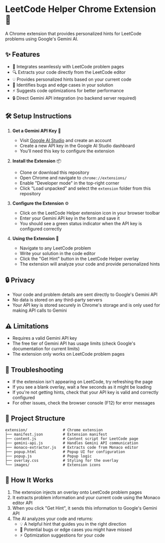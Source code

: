 # LeetCode Helper Chrome Extension 🧩

A Chrome extension that provides personalized hints for LeetCode problems using Google's Gemini AI.

## ✨ Features

- 🔗 Integrates seamlessly with LeetCode problem pages
- 🔍 Extracts your code directly from the LeetCode editor
- 💡 Provides personalized hints based on your current code
- 🐞 Identifies bugs and edge cases in your solution
- ⚡ Suggests code optimizations for better performance
- 🔒 Direct Gemini API integration (no backend server required)

## 🛠️ Setup Instructions

1. **Get a Gemini API Key** 🔑
   - Visit [Google AI Studio](https://aistudio.google.com/apikey) and create an account
   - Create a new API key in the Google AI Studio dashboard
   - You'll need this key to configure the extension

2. **Install the Extension** 📦
   - Clone or download this repository
   - Open Chrome and navigate to `chrome://extensions/`
   - Enable "Developer mode" in the top-right corner
   - Click "Load unpacked" and select the `extension` folder from this repository

3. **Configure the Extension** ⚙️
   - Click on the LeetCode Helper extension icon in your browser toolbar
   - Enter your Gemini API key in the form and save it
   - You should see a green status indicator when the API key is configured correctly

4. **Using the Extension** 🚀
   - Navigate to any LeetCode problem
   - Write your solution in the code editor
   - Click the "Get Hint" button in the LeetCode Helper overlay
   - The extension will analyze your code and provide personalized hints

## 🔒 Privacy

- Your code and problem details are sent directly to Google's Gemini API
- No data is stored on any third-party servers
- Your API key is stored securely in Chrome's storage and is only used for making API calls to Gemini

## ⚠️ Limitations

- Requires a valid Gemini API key
- The free tier of Gemini API has usage limits (check Google's documentation for current limits)
- The extension only works on LeetCode problem pages

## 🔧 Troubleshooting

- If the extension isn't appearing on LeetCode, try refreshing the page
- If you see a blank overlay, wait a few seconds as it might be loading
- If you're not getting hints, check that your API key is valid and correctly configured
- For other issues, check the browser console (F12) for error messages

## 📁 Project Structure

```
extension/                # Chrome extension
├── manifest.json         # Extension manifest
├── content.js            # Content script for LeetCode page
├── gemini-api.js         # Handles Gemini API communication
├── monaco-extractor.js   # Extracts code from Monaco editor
├── popup.html            # Popup UI for configuration
├── popup.js              # Popup logic
├── overlay.css           # Styling for the overlay
└── images/               # Extension icons
```

## 🚀 How It Works

1. The extension injects an overlay onto LeetCode problem pages
2. It extracts problem information and your current code using the Monaco editor API
3. When you click "Get Hint", it sends this information to Google's Gemini API
4. The AI analyzes your code and returns:
   - 💡 A helpful hint that guides you in the right direction
   - 🐞 Potential bugs or edge cases you might have missed
   - ⚡ Optimization suggestions for your code